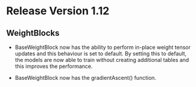 # Release Version 1.12

## WeightBlocks

* BaseWeightBlock now has the ability to perform in-place weight tensor updates and this behaviour is set to default. By setting this to default, the models are now able to train without creating additional tables and this improves the performance.

* BaseWeightBlock now has the gradientAscent() function.
